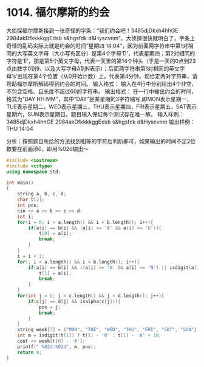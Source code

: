 # 1014. 福尔摩斯的约会
大侦探福尔摩斯接到一张奇怪的字条：“我们约会吧！3485djDkxh4hhGE 2984akDfkkkkggEdsb s&hgsfdk d&Hyscvnm”。大侦探很快就明白了，字条上奇怪的乱码实际上就是约会的时间“星期四 14:04”，因为前面两字符串中第1对相同的大写英文字母（大小写有区分）是第4个字母’D’，代表星期四；第2对相同的字符是’E’，那是第5个英文字母，代表一天里的第14个钟头（于是一天的0点到23点由数字0到9、以及大写字母A到N表示）；后面两字符串第1对相同的英文字母’s’出现在第4个位置（从0开始计数）上，代表第4分钟。现给定两对字符串，请帮助福尔摩斯解码得到约会的时间。
输入格式：
输入在4行中分别给出4个非空、不包含空格、且长度不超过60的字符串。
输出格式：
在一行中输出约会的时间，格式为“DAY HH:MM”，其中“DAY”是某星期的3字符缩写,即MON表示星期一，TUE表示星期二，WED表示星期三，THU表示星期四，FRI表示星期五，SAT表示星期六，SUN表示星期日。题目输入保证每个测试存在唯一解。
输入样例：
3485djDkxh4hhGE
2984akDfkkkkggEdsb
s&hgsfdk
d&Hyscvnm
输出样例：
THU 14:04

分析：按照题目所给的方法找到相等的字符后判断即可，如果输出的时间不足2位数要在前面添0，即用%02d输出～

```cpp
#include <iostream>
#include <cctype>
using namespace std;

int main()
{
    string a, b, c, d;
    char t[2];
    int pos;
    cin >> a >> b >> c >> d;
    int i;
    for(i = 0; i < a.length() && i < b.length(); i++){
        if(a[i] == b[i] && (a[i] >= 'A' && a[i] <= 'G')){
            t[0] = a[i];
            break;
        }
    }
    i = i + 1;
    for(; i < a.length() && i < b.length(); i++){
        if(a[i] == b[i] && ((a[i] >= 'A' && a[i] <= 'N') || isdigit(a[i]))){
            t[1] = a[i];
            break;
        }
    }
    for(int j = 0; j < c.length() && j < d.length(); j++){
        if(c[j] == d[j] && isalpha(c[j])){
            pos = j;
            break;
        }
    }
    string week[7] = {"MON", "TUE", "WED", "THU", "FRI", "SAT", "SUN"};
    int m = isdigit(t[1]) ? t[1] - '0' : t[1] - 'A' + 10;
    cout << week[t[0] - 'A'];
    printf(" %02d:%02d", m, pos);
    return 0;
}
```
